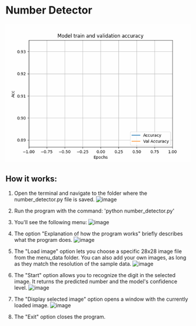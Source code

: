 # Number Detector
![](tmp50wlmavl.gif)

## How it works:
1. Open the terminal and navigate to the folder where the number_detector.py file is saved.
![image](https://github.com/user-attachments/assets/758bf823-1f3a-44cd-8eab-e68993b78d33)

2. Run the program with the command:
   'python number_detector.py'

3. You'll see the following menu:
![image](https://github.com/user-attachments/assets/62b1031b-30e1-400c-bc7f-f97ef1dd9490)

4. The option "Explanation of how the program works" briefly describes what the program does.
![image](https://github.com/user-attachments/assets/92d6f7a5-c84e-48a9-9e8d-46dc4c13c341)

6. The "Load image" option lets you choose a specific 28x28 image file from the menu_data folder.
You can also add your own images, as long as they match the resolution of the sample data.
![image](https://github.com/user-attachments/assets/7df2e9bb-5235-4cd0-a2c4-17db11966adc)

7. The "Start" option allows you to recognize the digit in the selected image.
It returns the predicted number and the model's confidence level.
![image](https://github.com/user-attachments/assets/f5e428c5-979d-4b5d-bc09-0026bd9f4f3a)

8. The "Display selected image" option opens a window with the currently loaded image.
![image](https://github.com/user-attachments/assets/41d562fa-f647-4fed-a7d1-886d0ea1a3a8)

9. The "Exit" option closes the program.


